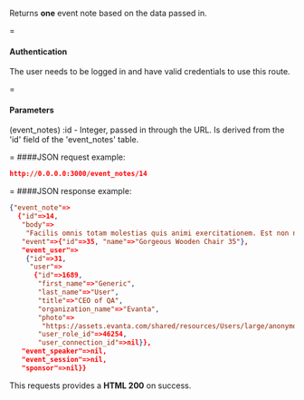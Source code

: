 <!-- --- title: GET /event_notes/:id -->

Returns **one** event note based on the data passed in.

=
#### Authentication

The user needs to be logged in and have valid credentials to use this route.

=
#### Parameters

(event_notes) :id - Integer, passed in through the URL. Is derived from the 'id' field of the 'event_notes' table.

=
####JSON request example:
```json
http://0.0.0.0:3000/event_notes/14
```

=
####JSON response example:

```json
{"event_note"=>
  {"id"=>14,
   "body"=>
    "Facilis omnis totam molestias quis animi exercitationem. Est non nam sint suscipit. Cum voluptatem in est recusandae deserunt ducimus aliquam.\n\nSit mollitia vel sequi. Velit totam temporibus quam. Deleniti consectetur animi explicabo est.",
   "event"=>{"id"=>35, "name"=>"Gorgeous Wooden Chair 35"},
   "event_user"=>
    {"id"=>31,
     "user"=>
      {"id"=>1689,
       "first_name"=>"Generic",
       "last_name"=>"User",
       "title"=>"CEO of QA",
       "organization_name"=>"Evanta",
       "photo"=>
        "https://assets.evanta.com/shared/resources/Users/large/anonymous2.jpg",
       "user_role_id"=>46254,
       "user_connection_id"=>nil}},
   "event_speaker"=>nil,
   "event_session"=>nil,
   "sponsor"=>nil}}
```

This requests provides a <strong>HTML 200</strong> on success.